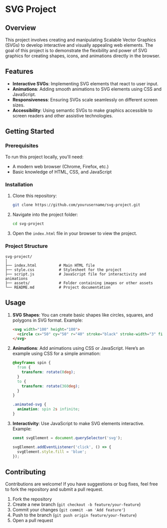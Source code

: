 
# SVG Project

## Overview
This project involves creating and manipulating Scalable Vector Graphics (SVGs) to develop interactive and visually appealing web elements. The goal of this project is to demonstrate the flexibility and power of SVG graphics for creating shapes, icons, and animations directly in the browser.

## Features
- **Interactive SVGs**: Implementing SVG elements that react to user input.
- **Animations**: Adding smooth animations to SVG elements using CSS and JavaScript.
- **Responsiveness**: Ensuring SVGs scale seamlessly on different screen sizes.
- **Accessibility**: Using semantic SVGs to make graphics accessible to screen readers and other assistive technologies.

## Getting Started

### Prerequisites
To run this project locally, you'll need:
- A modern web browser (Chrome, Firefox, etc.)
- Basic knowledge of HTML, CSS, and JavaScript

### Installation
1. Clone this repository:
   ```bash
   git clone https://github.com/yourusername/svg-project.git
   ```
2. Navigate into the project folder:
   ```bash
   cd svg-project
   ```
3. Open the `index.html` file in your browser to view the project.

### Project Structure
```
svg-project/
│
├── index.html          # Main HTML file
├── style.css           # Stylesheet for the project
├── script.js           # JavaScript file for interactivity and animations
├── assets/             # Folder containing images or other assets
└── README.md           # Project documentation
```

## Usage

1. **SVG Shapes**: You can create basic shapes like circles, squares, and polygons in SVG format.
   Example:
   ```html
   <svg width="100" height="100">
     <circle cx="50" cy="50" r="40" stroke="black" stroke-width="3" fill="red" />
   </svg>
   ```

2. **Animations**: Add animations using CSS or JavaScript. Here’s an example using CSS for a simple animation:
   ```css
   @keyframes spin {
     from {
       transform: rotate(0deg);
     }
     to {
       transform: rotate(360deg);
     }
   }

   .animated-svg {
     animation: spin 2s infinite;
   }
   ```

3. **Interactivity**: Use JavaScript to make SVG elements interactive. Example:
   ```javascript
   const svgElement = document.querySelector('svg');

   svgElement.addEventListener('click', () => {
     svgElement.style.fill = 'blue';
   });
   ```

## Contributing
Contributions are welcome! If you have suggestions or bug fixes, feel free to fork the repository and submit a pull request. 

1. Fork the repository
2. Create a new branch (`git checkout -b feature/your-feature`)
3. Commit your changes (`git commit -am 'Add feature'`)
4. Push to the branch (`git push origin feature/your-feature`)
5. Open a pull request



